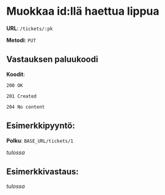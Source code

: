 # Muokkaa id:llä haettua lippua

**URL**: `/tickets/:pk`

**Metodi**: `PUT`

## Vastauksen paluukoodi

**Koodit**:

`200 OK`

`201 Created`

`204 No content`

## Esimerkkipyyntö:

**Polku**: `BASE_URL/tickets/1`

_tulossa_

## Esimerkkivastaus:

_tulossa_

